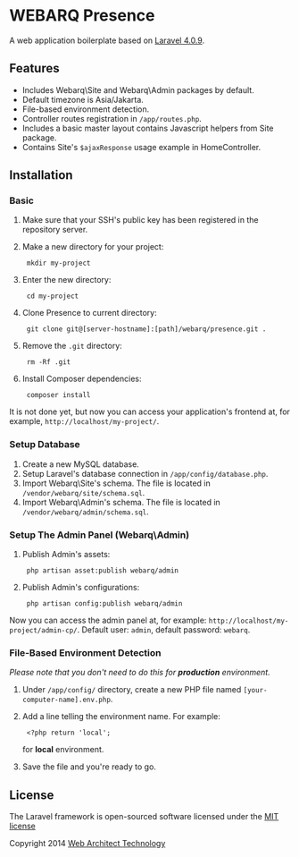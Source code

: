 # WEBARQ Presence

A web application boilerplate based on [Laravel 4.0.9](https://github.com/laravel/laravel/tree/v4.0.9).

## Features

* Includes Webarq\Site and Webarq\Admin packages by default.
* Default timezone is Asia/Jakarta.
* File-based environment detection.
* Controller routes registration in `/app/routes.php`.
* Includes a basic master layout contains Javascript helpers from Site package.
* Contains Site's `$ajaxResponse` usage example in HomeController. 

## Installation

### Basic

1. Make sure that your SSH's public key has been registered in the repository server.
2. Make a new directory for your project:

		mkdir my-project
3. Enter the new directory:

		cd my-project
4. Clone Presence to current directory:

		git clone git@[server-hostname]:[path]/webarq/presence.git .
5. Remove the `.git` directory:

		rm -Rf .git
6. Install Composer dependencies:

		composer install

It is not done yet, but now you can access your application's frontend at, for example, `http://localhost/my-project/`.

### Setup Database

1. Create a new MySQL database.
2. Setup Laravel's database connection in `/app/config/database.php`.
3. Import Webarq\Site's schema. The file is located in `/vendor/webarq/site/schema.sql`.
4. Import Webarq\Admin's schema. The file is located in `/vendor/webarq/admin/schema.sql`. 

### Setup The Admin Panel (Webarq\Admin)

1. Publish Admin's assets:

		php artisan asset:publish webarq/admin
2. Publish Admin's configurations:

		php artisan config:publish webarq/admin

Now you can access the admin panel at, for example: `http://localhost/my-project/admin-cp/`. Default user: `admin`, default password: `webarq`.

### File-Based Environment Detection

*Please note that you don't need to do this for **production** environment.*

1. Under `/app/config/` directory, create a new PHP file named `[your-computer-name].env.php`.
2. Add a line telling the environment name. For example:

		<?php return 'local';
	for **local** environment.
3. Save the file and you're ready to go.

## License

The Laravel framework is open-sourced software licensed under the [MIT license](http://opensource.org/licenses/MIT)

Copyright 2014 [Web Architect Technology](http://www.webarq.com/)
